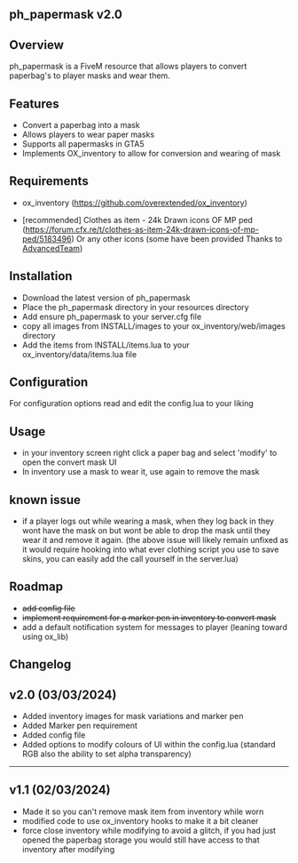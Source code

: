 ph_papermask v2.0
-----------------

Overview
-----------------
ph_papermask is a FiveM resource that allows players to convert paperbag's to player masks and wear them.

Features
-----------------
- Convert a paperbag into a mask
- Allows players to wear paper masks
- Supports all papermasks in GTA5
- Implements OX_inventory to allow for conversion and wearing of mask

Requirements
-----------------
- ox_inventory (https://github.com/overextended/ox_inventory)

- [recommended] Clothes as item - 24k Drawn icons OF MP ped (https://forum.cfx.re/t/clothes-as-item-24k-drawn-icons-of-mp-ped/5183496)
    Or any other icons (some have been provided Thanks to [AdvancedTeam](https://forum.cfx.re/u/AdvancedTeam))

Installation
-----------------
- Download the latest version of ph_papermask
- Place the ph_papermask directory in your resources directory
- Add ensure ph_papermask to your server.cfg file
- copy all images from INSTALL/images to your ox_inventory/web/images directory
- Add the items from INSTALL/items.lua to your ox_inventory/data/items.lua file

Configuration
-----------------
For configuration options read and edit the config.lua to your liking

Usage
-----------------
- in your inventory screen right click a paper bag and select 'modify' to open the convert mask UI
- In inventory use a mask to wear it, use again to remove the mask

known issue
-----------------
- if a player logs out while wearing a mask, when they log back in they wont have the mask on but wont be able to drop the mask until they wear it and remove it again.
(the above issue will likely remain unfixed as it would require hooking into what ever clothing script you use to save skins, you can easily add the call yourself in the server.lua)

Roadmap
-----------------
- ~~add config file~~
- ~~implement requirement for a marker pen in inventory to convert mask~~
- add a default notification system for messages to player (leaning toward using ox_lib)

Changelog 
-----------------
v2.0 (03/03/2024)
-----------------
- Added inventory images for mask variations and marker pen
- Added Marker pen requirement
- Added config file
- Added options to modify colours of UI within the config.lua (standard RGB also the ability to set alpha transparency)

-----------------
v1.1 (02/03/2024)
-----------------
- Made it so you can't remove mask item from inventory while worn
- modified code to use ox_inventory hooks to make it a bit cleaner
- force close inventory while modifying to avoid a glitch, if you had just opened the paperbag storage you would still have access to that inventory after modifying
